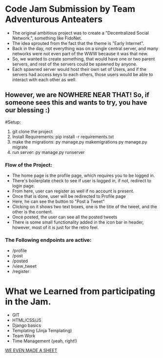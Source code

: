 # Code Jam Submission by Team Adventurous Anteaters

- The original ambitious project was to create a "Decentralized Social Network.", something like FidoNet.
- The idea sprouted from the fact that the theme is "Early Internet".
- Back in the day, not everything was on a single central server, and many networks were not even part of the WWW because it was that new. 
- So, we wanted to create something, that would have one or two parent servers, and rest of the servers could be spawned by anyone. 
- Each spawned server would host their own set of Users, and if the servers had access keys to each others, those users would be able to interact with each other as well. 

## However, we are NOWHERE NEAR THAT! So, if someone sees this and wants to try, you have our blessing :) 

#Setup:
1. git clone the project
2. Install Requirements: pip install -r requirements.txt
3. make the migrations: py manage.py makemigrations
                       py manage.py migrate
4. run server: py manage.py runserver


### Flow of the Project: 

- The home page is the profile page, which requires you to be logged in. 
- There's boilerplate check to see if user is logged in, if not, redirect to login page.
- From here, user can register as well if no account is present.
- Once that is done, user will be redirected to Profile page
- Here, he can see the button to "Post a Tweet"
- Clicking on it shows two text boxes, one is the title of the tweet, and the other is the content. 
- Once posted, the user can see all the posted tweets
- There is some small functionality added in the icon bar in header, however, most of it is just for the retro feel. 

### The Following endpoints are active:
- /profile
- /post
- /posted
- /view_tweet
- /register


# What we Learned from participating in the Jam.
- GIT
- HTML/CSS/JS
- Django basics
- Templating (Jinja Templating)
- Team Work
- Time Management (yeah, right!)

[WE EVEN MADE A SHEET](https://docs.google.com/spreadsheets/d/1txXqRkj4V4D4RS1sVEganfGJPK0br0lnWWaH3P1boUM/edit#gid=873896706)
